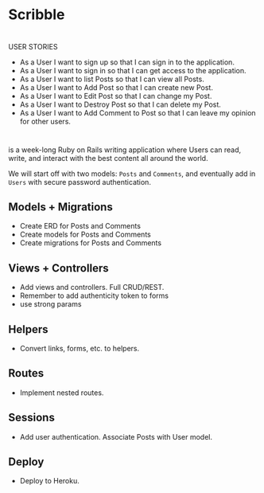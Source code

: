 # Scribble 

#

USER STORIES 

- As a User I want to sign up so that I can sign in to the application. 
- As a User I want to sign in so that I can get access to the application.
- As a User I want to list Posts so that I can view all Posts.
- As a User I want to Add Post so that I can create new Post. 
- As a User I want to Edit Post so that I can change my Post.
- As a User I want to Destroy Post so that I can delete my Post.
- As a User I want to Add Comment to Post so that I can leave my opinion for other users.


#

is a week-long Ruby on Rails writing application where Users can read, write, and interact
with the best content all around the world.

We will start off with two models: `Posts` and `Comments`, and eventually
add in `Users` with secure password authentication.

## Models + Migrations 

- Create ERD for Posts and Comments
- Create models for Posts and Comments
- Create migrations for Posts and Comments

## Views + Controllers 

- Add views and controllers. Full CRUD/REST.
- Remember to add authenticity token to forms
- use strong params

## Helpers 

- Convert links, forms, etc. to helpers.

## Routes 

- Implement nested routes.

## Sessions 

- Add user authentication. Associate Posts with User model.

## Deploy 

- Deploy to Heroku.
